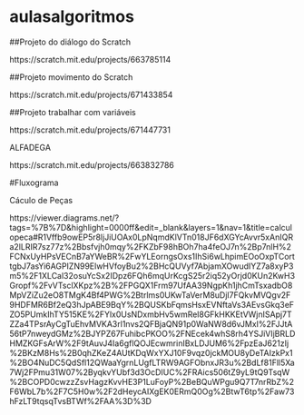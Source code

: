 # aulasalgoritmos
 <p>##Projeto do diálogo do Scratch
 <p>https://scratch.mit.edu/projects/663785114
 <p>##Projeto movimento do Scratch
 <p>https://scratch.mit.edu/projects/671433854
 <p>##Projeto trabalhar com variáveis
 <p>https://scratch.mit.edu/projects/671447731
  <p> ALFADEGA
  <p>https://scratch.mit.edu/projects/663832786
   
  <p> #Fluxograma <p>
   <p>Cáculo de Peças</p>
   https://viewer.diagrams.net/?tags=%7B%7D&highlight=0000ff&edit=_blank&layers=1&nav=1&title=calculopeca#R1Vffb9owEP5r8ljJiUOAx0LpNqmdKlVTn018JF6dXGYcAvvr5xAnIQRa2lLRIR7sz77z%2Bbsfvjh0mqy%2FKZbF98hBOh7ha4feOJ7n%2Bp7nlH%2FCNxUyHPsVECnB7aYWeBR%2FwYLEorngsOxs1IhSi6wLhpimEOoOxpTCorttgbJ7asYi6AGPIZN99ElwHVfoyBu2%2BHcQUVyf7AbjamXOwudIYZ7a8xyP3m5%2F1XLCal32osuYcSx2IDpz6FQh6mqUrKcgS25r2iq52yOrjd0KUn2KwH3Gropf%2FvVTsclXKpz%2B%2FPGQX1Frm97UfAA39NgpKh1jhCmTsxadbO8MpVZiZu2eO8TMgK4Bf4PWG%2Btrlms0UKwTaVerM8uDjl7FQkvMVQgv2F9HDFMR6Bf2eQ3hJpABE9BqY%2BQUSKbFqmsHsxEVNftaVs3AEvsGkq3eFZO5PUmkIhTY515KE%2FYlx0UsNDxmbHv5wmRel8GFkHKKEtVWjnISApj7TZZa4TPsrAyCgTuEhvMVKA3rl1nvs2QFBjaQN91p0WaNW8d6vJMxI%2FJJtA56tP7nweydGMz%2BJYPZ67FuhibcPKOO%2FNEcek4whS8rh4YSJiVIjBRLDHMZKGFsArW%2F9tAuvJ4Ia6gflQOJEcwmrinIBxLDJUM6%2FpzEaJ621zIj%2BKzM8Hs%2B0qhZKeZ4AUtKDqWxYXJ10F9vqz0jckMOU8yDeTAIzkPx1%2BO4NuDC5QdSfl12QWaaYgrnLUgfLTRW9AGFObnxJR3u%2BdLf81Fll5Xa7Wj2FPmu31W07%2ByqkvYUbf3d3OcDIUC%2FRAics506tZ9yL9tQ9TsqW%2BCOPD0cwzzZsvHagzKvvHE3P1LuFoyP%2BeBQuWPgu9Q7T7nrRbZ%2F6WbL7b%2F7C5H0w%2F2dHeycAIXgEK0ERmQ0Og%2BtwT6tp%2Faw73hFzLT9tqsqTvsBTWf%2FAA%3D%3D

